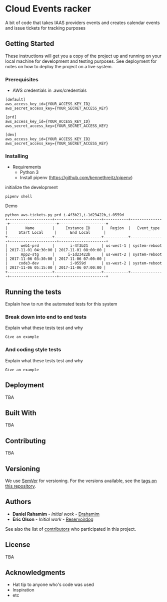 # Cloud Events racker

A bit of code that takes IAAS providers events and creates calendar events and issue tickets for tracking purposes

## Getting Started

These instructions will get you a copy of the project up and running on your local machine for development and testing purposes. See deployment for notes on how to deploy the project on a live system.

### Prerequisites

* AWS credentials in .aws/credentials
```
[default]
aws_access_key_id={YOUR_ACCESS_KEY_ID}
aws_secret_access_key={YOUR_SECRET_ACCESS_KEY}

[prd]
aws_access_key_id={YOUR_ACCESS_KEY_ID}
aws_secret_access_key={YOUR_SECRET_ACCESS_KEY}

[dev]
aws_access_key_id={YOUR_ACCESS_KEY_ID}
aws_secret_access_key={YOUR_SECRET_ACCESS_KEY}
```

### Installing

* Requirements
  * Python 3
  * Install pipenv (https://github.com/kennethreitz/pipenv)

initialize the development

```
pipenv shell 
```

Demo
```
python aws-tickets.py prd i-4f3b21,i-1d23422b,i-0559d
+--------------------+---------------------+-----------+---------------+---------------------+---------------------+
|        Name        |     Instance ID     |   Region  |   Event_type  |     Start Local     |      End Local      |
+--------------------+---------------------+-----------+---------------+---------------------+---------------------+
|      web1-prd      |       i-4f3b21      | us-west-1 | system-reboot | 2017-11-01 04:30:00 | 2017-11-01 08:00:00 |
|      App2-stg      |      i-1d23422b     | us-west-2 | system-reboot | 2017-11-06 03:30:00 | 2017-11-06 07:00:00 |
|     code3-dev      |       i-0559d       | us-west-2 | system-reboot | 2017-11-06 05:15:00 | 2017-11-06 07:00:00 |
+--------------------+---------------------+-----------+---------------+---------------------+---------------------+
```



## Running the tests

Explain how to run the automated tests for this system

### Break down into end to end tests

Explain what these tests test and why

```
Give an example
```

### And coding style tests

Explain what these tests test and why

```
Give an example
```

## Deployment

TBA

## Built With

TBA

## Contributing

TBA

## Versioning

We use [SemVer](http://semver.org/) for versioning. For the versions available, see the [tags on this repository](https://github.com/V6-Networks/cloud_events_tracker/tags). 

## Authors

* **Daniel Rahamim** - *Initial work* - [Drahamim](https://github.com/drahamim)
* **Eric Olson** - *Initial work* - [Reservoirdog](https://github.com/reservoirdog)

See also the list of [contributors](https://github.com/V6-Networks/cloud_events_tracker/contributors) who participated in this project.

## License

TBA

## Acknowledgments

* Hat tip to anyone who's code was used
* Inspiration
* etc
